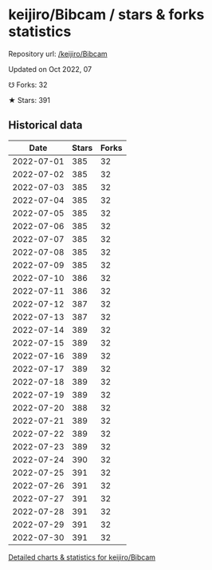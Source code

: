 # keijiro/Bibcam / stars & forks statistics

Repository url: [/keijiro/Bibcam](https://github.com/keijiro/Bibcam)

Updated on Oct 2022, 07

☋ Forks: 32

★ Stars: 391

## Historical data
| Date | Stars | Forks |
|------|-------|-------|
| 2022-07-01 | 385 | 32 | 
| 2022-07-02 | 385 | 32 | 
| 2022-07-03 | 385 | 32 | 
| 2022-07-04 | 385 | 32 | 
| 2022-07-05 | 385 | 32 | 
| 2022-07-06 | 385 | 32 | 
| 2022-07-07 | 385 | 32 | 
| 2022-07-08 | 385 | 32 | 
| 2022-07-09 | 385 | 32 | 
| 2022-07-10 | 386 | 32 | 
| 2022-07-11 | 386 | 32 | 
| 2022-07-12 | 387 | 32 | 
| 2022-07-13 | 387 | 32 | 
| 2022-07-14 | 389 | 32 | 
| 2022-07-15 | 389 | 32 | 
| 2022-07-16 | 389 | 32 | 
| 2022-07-17 | 389 | 32 | 
| 2022-07-18 | 389 | 32 | 
| 2022-07-19 | 389 | 32 | 
| 2022-07-20 | 388 | 32 | 
| 2022-07-21 | 389 | 32 | 
| 2022-07-22 | 389 | 32 | 
| 2022-07-23 | 389 | 32 | 
| 2022-07-24 | 390 | 32 | 
| 2022-07-25 | 391 | 32 | 
| 2022-07-26 | 391 | 32 | 
| 2022-07-27 | 391 | 32 | 
| 2022-07-28 | 391 | 32 | 
| 2022-07-29 | 391 | 32 | 
| 2022-07-30 | 391 | 32 | 


[Detailed charts & statistics for keijiro/Bibcam](https://reviewgithub.com/rep/keijiro/Bibcam)
